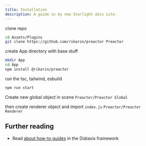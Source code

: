 ```yaml
---
title: Installation
description: A guide in my new Starlight docs site.
---
```



clone repo 
```sh
cd Assets/Plugins
git clone https://github.com/rikarin/preactor Preactor
```


create App directory with base stuff
```sh
mkdir App
cd App
npm install @rikarin/preactor
```

run the tsc, tailwind, esbuild
```sh
npm run start
```



Create new global object in scene
`Preactor/Preactor Global`


then create renderer object and import `index.js`
`Preactor/Preactor Renderer`






## Further reading

- Read [about how-to guides](https://diataxis.fr/how-to-guides/) in the Diátaxis framework
